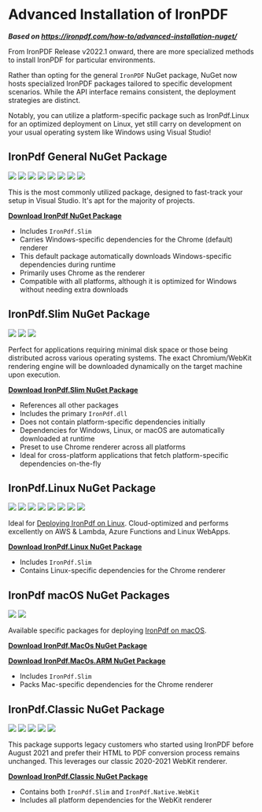 # Advanced Installation of IronPDF

***Based on <https://ironpdf.com/how-to/advanced-installation-nuget/>***


From IronPDF Release v2022.1 onward, there are more specialized methods to install IronPDF for particular environments.

Rather than opting for the general `IronPDF` NuGet package, NuGet now hosts specialized IronPDF packages tailored to specific development scenarios. While the API interface remains consistent, the deployment strategies are distinct.

Notably, you can utilize a platform-specific package such as IronPdf.Linux for an optimized deployment on Linux, yet still carry on development on your usual operating system like Windows using Visual Studio!

## IronPdf General NuGet Package

<img src="https://ironpdf.com/img/icons8-windows-72-000000-nuget.png" style="display:inline" />
<img src="https://ironpdf.com/img/icons8-color-72-000000-linux--v1.png" style="display:inline" />
<img src="https://ironpdf.com/img/icons8-color-72-000000-docker.png" style="display:inline" />
<img src="https://ironpdf.com/img/icons8-fluency-72-000000-azure-1.png" style="display:inline" />
<img src="https://ironpdf.com/img/icons8-color-72-000000-amazon-web-services.png" style="display:inline" />
<img src="https://ironpdf.com/img/icons8-color-72-000000-ubuntu--v1.png" style="display:inline" />
<img src="https://ironpdf.com/img/icons8-color-72-000000-mac-client.png" style="display:inline" />
<img src="https://ironpdf.com/img/icons8-color-72-000000-windows-logo.png" style="display:inline"/>

This is the most commonly utilized package, designed to fast-track your setup in Visual Studio. It's apt for the majority of projects.

[**Download IronPdf NuGet Package**](https://www.nuget.org/packages/IronPdf/)
- Includes `IronPdf.Slim`
- Carries Windows-specific dependencies for the Chrome (default) renderer
- This default package automatically downloads Windows-specific dependencies during runtime
- Primarily uses Chrome as the renderer
- Compatible with all platforms, although it is optimized for Windows without needing extra downloads

## IronPdf.Slim NuGet Package

<img src="https://ironpdf.com/img/icons8-color-72-000000-cloud-backup-restore.png" style="display:inline" />
<img src="https://ironpdf.com/img/icons8-fluency-72-000000-azure-1.png" style="display:inline" />
<img src="https://ironpdf.com/img/icons8-windows-72-000000-nuget.png" style="display:inline" />

Perfect for applications requiring minimal disk space or those being distributed across various operating systems. The exact Chromium/WebKit rendering engine will be downloaded dynamically on the target machine upon execution.

[**Download IronPdf.Slim NuGet Package**](https://www.nuget.org/packages/IronPdf.Slim/)
- References all other packages
- Includes the primary `IronPdf.dll`
- Does not contain platform-specific dependencies initially
- Dependencies for Windows, Linux, or macOS are automatically downloaded at runtime
- Preset to use Chrome renderer across all platforms
- Ideal for cross-platform applications that fetch platform-specific dependencies on-the-fly

## IronPdf.Linux NuGet Package

<img src="https://ironpdf.com/img/icons8-color-72-000000-linux--v1.png" style="display:inline" />
<img src="https://ironpdf.com/img/icons8-color-72-000000-debian.png" style="display:inline" />
<img src="https://ironpdf.com/img/icons8-color-72-000000-ubuntu.png" style="display:inline" />
<img src="https://ironpdf.com/img/icons8-color-72-000000-centos.png" style="display:inline" />
<img src="https://ironpdf.com/img/icons8-windows-72-000000-nuget.png" style="display:inline" />
<img src="https://ironpdf.com/img/icons8-fluency-72-000000-azure-1.png" style="display:inline" />
<img src="https://ironpdf.com/img/icons8-color-72-000000-amazon-web-services.png" style="display:inline" />
<img src="https://ironpdf.com/img/icons8-color-72-000000-docker.png" style="display:inline" />

Ideal for [Deploying IronPdf on Linux](https://ironpdf.com/how-to/linux/). Cloud-optimized and performs excellently on AWS & Lambda, Azure Functions and Linux WebApps.

[**Download IronPdf.Linux NuGet Package**](https://www.nuget.org/packages/IronPdf.Linux/)
- Includes `IronPdf.Slim`
- Contains Linux-specific dependencies for the Chrome renderer

## IronPdf macOS NuGet Packages

<img src="https://ironpdf.com/img/icons8-color-72-000000-mac-client.png" style="display:inline" />
<img src="https://ironpdf.com/img/icons8-windows-72-000000-nuget.png" style="display:inline" />

Available specific packages for deploying [IronPdf on macOS](https://ironpdf.com/how-to/macos/).

[**Download IronPdf.MacOs NuGet Package**](https://www.nuget.org/packages/IronPdf.MacOs/)

[**Download IronPdf.MacOs.ARM NuGet Package**](https://www.nuget.org/packages/IronPdf.MacOs.ARM/)

- Includes `IronPdf.Slim`
- Packs Mac-specific dependencies for the Chrome renderer

## IronPdf.Classic NuGet Package

<img src="https://ironpdf.com/img/icons8-office-72-000000-time-machine--v1.png" style="display:inline" />
<img src="https://ironpdf.com/img/icons8-color-72-000000-linux--v1.png" style="display:inline" />
<img src="https://ironpdf.com/img/icons8-color-72-000000-mac-client.png" style="display:inline" />
<img src="https://ironpdf.com/img/icons8-color-72-000000-windows-logo.png" style="display:inline"/>
<img src="https://ironpdf.com/img/icons8-windows-72-000000-nuget.png" style="display:inline" />

This package supports legacy customers who started using IronPDF before August 2021 and prefer their HTML to PDF conversion process remains unchanged. This leverages our classic 2020-2021 WebKit renderer.

[**Download IronPdf.Classic NuGet Package**](https://www.nuget.org/packages/IronPdf.Classic/)
- Contains both `IronPdf.Slim` and `IronPdf.Native.WebKit`
- Includes all platform dependencies for the WebKit renderer